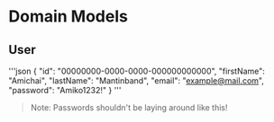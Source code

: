 # Domain Models

## User

'''json
{
    "id": "00000000-0000-0000-000000000000",
    "firstName": "Amichai",
    "lastName": "Mantinband",
    "email": "example@mail.com",
    "password": "Amiko1232!"
}
'''

> Note: Passwords shouldn't be laying around like this!